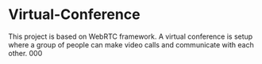 # Virtual-Conference
This project is based on WebRTC framework. A virtual conference is setup where a group of people can make video calls and communicate with each other. 
000
